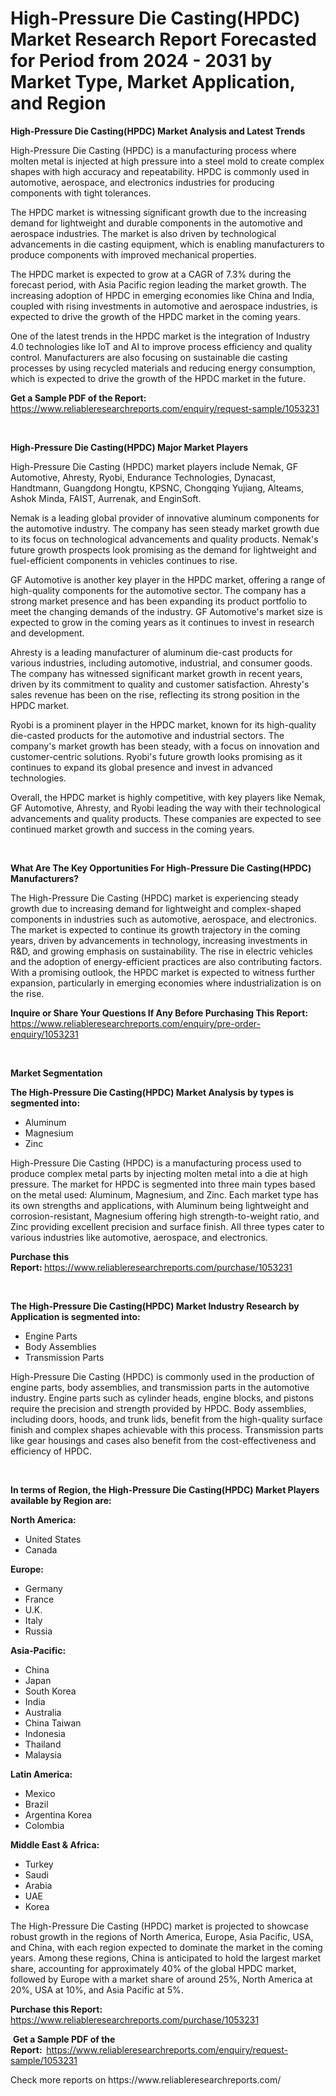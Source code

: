 <p><h1>High-Pressure Die Casting(HPDC) Market Research Report Forecasted for Period from 2024 -  2031 by Market Type, Market Application, and Region</h1></p><p><strong>High-Pressure Die Casting(HPDC) Market Analysis and Latest Trends</strong></p>
<p><p>High-Pressure Die Casting (HPDC) is a manufacturing process where molten metal is injected at high pressure into a steel mold to create complex shapes with high accuracy and repeatability. HPDC is commonly used in automotive, aerospace, and electronics industries for producing components with tight tolerances.</p><p>The HPDC market is witnessing significant growth due to the increasing demand for lightweight and durable components in the automotive and aerospace industries. The market is also driven by technological advancements in die casting equipment, which is enabling manufacturers to produce components with improved mechanical properties.</p><p>The HPDC market is expected to grow at a CAGR of 7.3% during the forecast period, with Asia Pacific region leading the market growth. The increasing adoption of HPDC in emerging economies like China and India, coupled with rising investments in automotive and aerospace industries, is expected to drive the growth of the HPDC market in the coming years.</p><p>One of the latest trends in the HPDC market is the integration of Industry 4.0 technologies like IoT and AI to improve process efficiency and quality control. Manufacturers are also focusing on sustainable die casting processes by using recycled materials and reducing energy consumption, which is expected to drive the growth of the HPDC market in the future.</p></p>
<p><strong>Get a Sample PDF of the Report:&nbsp;</strong> <a href="https://www.reliableresearchreports.com/enquiry/request-sample/1053231">https://www.reliableresearchreports.com/enquiry/request-sample/1053231</a></p>
<p>&nbsp;</p>
<p><strong>High-Pressure Die Casting(HPDC) Major Market Players</strong></p>
<p><p>High-Pressure Die Casting (HPDC) market players include Nemak, GF Automotive, Ahresty, Ryobi, Endurance Technologies, Dynacast, Handtmann, Guangdong Hongtu, KPSNC, Chongqing Yujiang, Alteams, Ashok Minda, FAIST, Aurrenak, and EnginSoft.</p><p>Nemak is a leading global provider of innovative aluminum components for the automotive industry. The company has seen steady market growth due to its focus on technological advancements and quality products. Nemak's future growth prospects look promising as the demand for lightweight and fuel-efficient components in vehicles continues to rise.</p><p>GF Automotive is another key player in the HPDC market, offering a range of high-quality components for the automotive sector. The company has a strong market presence and has been expanding its product portfolio to meet the changing demands of the industry. GF Automotive's market size is expected to grow in the coming years as it continues to invest in research and development.</p><p>Ahresty is a leading manufacturer of aluminum die-cast products for various industries, including automotive, industrial, and consumer goods. The company has witnessed significant market growth in recent years, driven by its commitment to quality and customer satisfaction. Ahresty's sales revenue has been on the rise, reflecting its strong position in the HPDC market.</p><p>Ryobi is a prominent player in the HPDC market, known for its high-quality die-casted products for the automotive and industrial sectors. The company's market growth has been steady, with a focus on innovation and customer-centric solutions. Ryobi's future growth looks promising as it continues to expand its global presence and invest in advanced technologies.</p><p>Overall, the HPDC market is highly competitive, with key players like Nemak, GF Automotive, Ahresty, and Ryobi leading the way with their technological advancements and quality products. These companies are expected to see continued market growth and success in the coming years.</p></p>
<p>&nbsp;</p>
<p><strong>What Are The Key Opportunities For High-Pressure Die Casting(HPDC) Manufacturers?</strong></p>
<p><p>The High-Pressure Die Casting (HPDC) market is experiencing steady growth due to increasing demand for lightweight and complex-shaped components in industries such as automotive, aerospace, and electronics. The market is expected to continue its growth trajectory in the coming years, driven by advancements in technology, increasing investments in R&D, and growing emphasis on sustainability. The rise in electric vehicles and the adoption of energy-efficient practices are also contributing factors. With a promising outlook, the HPDC market is expected to witness further expansion, particularly in emerging economies where industrialization is on the rise.</p></p>
<p><strong>Inquire or Share Your Questions If Any Before Purchasing This Report:</strong> <a href="https://www.reliableresearchreports.com/enquiry/pre-order-enquiry/1053231">https://www.reliableresearchreports.com/enquiry/pre-order-enquiry/1053231</a></p>
<p>&nbsp;</p>
<p><strong>Market Segmentation</strong></p>
<p><strong>The High-Pressure Die Casting(HPDC) Market Analysis by types is segmented into:</strong></p>
<p><ul><li>Aluminum</li><li>Magnesium</li><li>Zinc</li></ul></p>
<p><p>High-Pressure Die Casting (HPDC) is a manufacturing process used to produce complex metal parts by injecting molten metal into a die at high pressure. The market for HPDC is segmented into three main types based on the metal used: Aluminum, Magnesium, and Zinc. Each market type has its own strengths and applications, with Aluminum being lightweight and corrosion-resistant, Magnesium offering high strength-to-weight ratio, and Zinc providing excellent precision and surface finish. All three types cater to various industries like automotive, aerospace, and electronics.</p></p>
<p><strong>Purchase this Report:&nbsp;</strong><a href="https://www.reliableresearchreports.com/purchase/1053231">https://www.reliableresearchreports.com/purchase/1053231</a></p>
<p>&nbsp;</p>
<p><strong>The High-Pressure Die Casting(HPDC) Market Industry Research by Application is segmented into:</strong></p>
<p><ul><li>Engine Parts</li><li>Body Assemblies</li><li>Transmission Parts</li></ul></p>
<p><p>High-Pressure Die Casting (HPDC) is commonly used in the production of engine parts, body assemblies, and transmission parts in the automotive industry. Engine parts such as cylinder heads, engine blocks, and pistons require the precision and strength provided by HPDC. Body assemblies, including doors, hoods, and trunk lids, benefit from the high-quality surface finish and complex shapes achievable with this process. Transmission parts like gear housings and cases also benefit from the cost-effectiveness and efficiency of HPDC.</p></p>
<p>&nbsp;</p>
<p><strong>In terms of Region, the High-Pressure Die Casting(HPDC) Market Players available by Region are:</strong></p>
<p>
    <p> <strong> North America: </strong>
        <ul>
            <li>United States</li>
            <li>Canada</li>
        </ul>
        </p> 
    <p> <strong> Europe: </strong>
        <ul>
            <li>Germany</li>
            <li>France</li>
            <li>U.K.</li>
            <li>Italy</li>
            <li>Russia</li>
        </ul>
        </p> 
    <p> <strong> Asia-Pacific: </strong>
        <ul>
            <li>China</li>
            <li>Japan</li>
            <li>South Korea</li>
            <li>India</li>
            <li>Australia</li>
            <li>China Taiwan</li>
            <li>Indonesia</li>
            <li>Thailand</li>
            <li>Malaysia</li>
        </ul>
        </p> 
    <p> <strong> Latin America: </strong>
        <ul>
            <li>Mexico</li>
            <li>Brazil</li>
            <li>Argentina Korea</li>
            <li>Colombia</li>
        </ul>
        </p> 
    <p> <strong> Middle East & Africa: </strong>
        <ul>
            <li>Turkey</li>
            <li>Saudi</li>
            <li>Arabia</li>
            <li>UAE</li>
            <li>Korea</li>
        </ul>
    </p>
    </p>
<p><p>The High-Pressure Die Casting (HPDC) market is projected to showcase robust growth in the regions of North America, Europe, Asia Pacific, USA, and China, with each region expected to dominate the market in the coming years. Among these regions, China is anticipated to hold the largest market share, accounting for approximately 40% of the global HPDC market, followed by Europe with a market share of around 25%, North America at 20%, USA at 10%, and Asia Pacific at 5%.</p></p>
<p><strong>Purchase this Report: </strong><a href="https://www.reliableresearchreports.com/purchase/1053231">https://www.reliableresearchreports.com/purchase/1053231</a></p>
<p>&nbsp;<strong>Get a Sample PDF of the Report:&nbsp;&nbsp;</strong><a href="https://www.reliableresearchreports.com/enquiry/request-sample/1053231">https://www.reliableresearchreports.com/enquiry/request-sample/1053231</a></p>
<p><strong></strong></p>
<p>Check more reports on https://www.reliableresearchreports.com/</p>